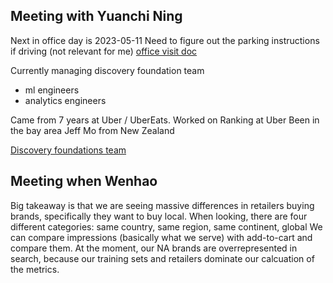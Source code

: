 ## Meeting with Yuanchi Ning

Next in office day is 2023-05-11
Need to figure out the parking instructions if driving (not relevant for me)
[office visit doc](https://www.notion.so/faire/San-Francisco-764467c24f6a41e98f040b75482f598a?pvs=4)

Currently managing discovery foundation team
- ml engineers
- analytics engineers

Came from 7 years at Uber / UberEats. Worked on Ranking at Uber
Been in the bay area 
Jeff Mo from New Zealand

[Discovery foundations team](https://www.notion.so/faire/Discovery-Foundation-Team-Vision-and-Strategies-2023-588ccb77d184420798c7289c032666c7)

## Meeting when Wenhao

Big takeaway is that we are seeing massive differences in retailers buying brands, specifically they want to buy local.
When looking, there are four different categories: same country, same region, same continent, global
We can compare impressions (basically what we serve) with add-to-cart and compare them. At the moment, our NA brands are overrepresented in search, because our training sets and retailers dominate our calcuation of the metrics.

